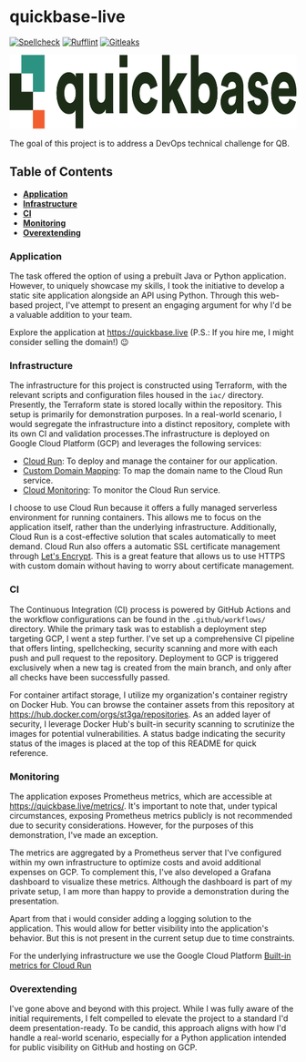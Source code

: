 # quickbase-live

[![Spellcheck](https://github.com/ihatemodels/qb-demo-challenge/actions/workflows/spellcheck.yml/badge.svg)](https://github.com/ihatemodels/qb-demo-challenge/actions/workflows/spellcheck.yml)
[![Rufflint](https://github.com/ihatemodels/qb-demo-challenge/actions/workflows/ruff.yml/badge.svg)](https://github.com/ihatemodels/qb-demo-challenge/actions/workflows/ruff.yml)
[![Gitleaks](https://github.com/ihatemodels/qb-demo-challenge/actions/workflows/gitleaks.yml/badge.svg)](https://github.com/ihatemodels/qb-demo-challenge/actions/workflows/gitleaks.yml)

<p align="center">
    <a href="https://seekvectorlogo.com/quick-base-vector-logo-svg/" target="_blank"><img src="src/static/img/quickbase-logo-color.png" width="1000" height="130"/></a>
</p>


The goal of this project is to address a DevOps technical challenge for QB. 

## Table of Contents

- **[Application](#application)**
- **[Infrastructure](#infrastructure)**
- **[CI](#ci)**
- **[Monitoring](#monitoring)**
- **[Overextending](#overextending)**

### Application 

The task offered the option of using a prebuilt Java or Python application. However, to uniquely showcase my skills, I took the initiative to develop a static site application alongside an API using Python. Through this web-based project, I've attempt to present an engaging argument for why I'd be a valuable addition to your team.

Explore the application at https://quickbase.live (P.S.: If you hire me, I might consider selling the domain!) 😉

### Infrastructure

The infrastructure for this project is constructed using Terraform, with the relevant scripts and configuration files housed in the `iac/` directory. Presently, the Terraform state is stored locally within the repository. This setup is primarily for demonstration purposes. In a real-world scenario, I would segregate the infrastructure into a distinct repository, complete with its own CI and validation processes.The infrastructure is deployed on Google Cloud Platform (GCP) and leverages the following services:

- [Cloud Run](https://cloud.google.com/run): To deploy and manage the container for our application.
- [Custom Domain Mapping](https://cloud.google.com/run/docs/mapping-custom-domains): To map the domain name to the Cloud Run service.
- [Cloud Monitoring](https://cloud.google.com/run/docs/monitoring): To monitor the Cloud Run service.

I choose to use Cloud Run because it offers a fully managed serverless environment for running containers. This allows me to focus on the application itself, rather than the underlying infrastructure. Additionally, Cloud Run is a cost-effective solution that scales automatically to meet demand. Cloud Run also offers a automatic SSL certificate management through [Let's Encrypt](https://letsencrypt.org/). This is a great feature that allows us to use HTTPS with custom domain without having to worry about certificate management.

### CI 

The Continuous Integration (CI) process is powered by GitHub Actions and the workflow configurations can be found in the `.github/workflows/` directory. While the primary task was to establish a deployment step targeting GCP, I went a step further. I've set up a comprehensive CI pipeline that offers linting, spellchecking, security scanning and more with each push and pull request to the repository. Deployment to GCP is triggered exclusively when a new tag is created from the main branch, and only after all checks have been successfully passed.

For container artifact storage, I utilize my organization's container registry on Docker Hub. You can browse the container assets from this repository at https://hub.docker.com/orgs/st3ga/repositories. As an added layer of security, I leverage Docker Hub's built-in security scanning to scrutinize the images for potential vulnerabilities. A status badge indicating the security status of the images is placed at the top of this README for quick reference.

### Monitoring

The application exposes Prometheus metrics, which are accessible at https://quickbase.live/metrics/. It's important to note that, under typical circumstances, exposing Prometheus metrics publicly is not recommended due to security considerations. However, for the purposes of this demonstration, I've made an exception.

The metrics are aggregated by a Prometheus server that I've configured within my own infrastructure to optimize costs and avoid additional expenses on GCP. To complement this, I've also developed a Grafana dashboard to visualize these metrics. Although the dashboard is part of my private setup, I am more than happy to provide a demonstration during the presentation.

Apart from that i would consider adding a logging solution to the application. This would allow for better visibility into the application's behavior. But this is not present in the current setup due to time constraints.

For the underlying infrastructure we use the Google Cloud Platform [Built-in metrics for Cloud Run](https://cloud.google.com/run/docs/monitoring)

### Overextending

I've gone above and beyond with this project. While I was fully aware of the initial requirements, I felt compelled to elevate the project to a standard I'd deem presentation-ready. To be candid, this approach aligns with how I'd handle a real-world scenario, especially for a Python application intended for public visibility on GitHub and hosting on GCP.